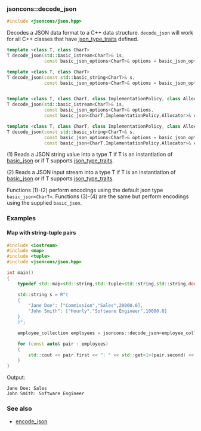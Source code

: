 ### jsoncons::decode_json

```c++
#include <jsoncons/json.hpp>
```

Decodes a JSON data format to a C++ data structure. `decode_json` will 
work for all C++ classes that have [json_type_traits](https://github.com/danielaparker/jsoncons/blob/master/doc/ref/json_type_traits.md) defined.

```c++
template <class T, class CharT>
T decode_json(std::basic_istream<CharT>& is,
              const basic_json_options<CharT>& options = basic_json_options<CharT>::get_default_options()); // (1)

template <class T, class CharT>
T decode_json(const std::basic_string<CharT>& s,
              const basic_json_options<CharT>& options = basic_json_options<CharT>::get_default_options()); // (2)


template <class T, class CharT, class ImplementationPolicy, class Allocator>
T decode_json(std::basic_istream<CharT>& is,
              const basic_json_options<CharT>& options,
              const basic_json<CharT,ImplementationPolicy,Allocator>& context_j); // (3)

template <class T, class CharT, class ImplementationPolicy, class Allocator>
T decode_json(const std::basic_string<CharT>& s,
              const basic_json_options<CharT>& options = basic_json_options<CharT>::get_default_options(),
              const basic_json<CharT,ImplementationPolicy,Allocator>& context_j); // (4)
```

(1) Reads a JSON string value into a type T if T is an instantiation of [basic_json](../basic_json.md) 
or if T supports [json_type_traits](../json_type_traits.md).

(2) Reads a JSON input stream into a type T if T is an instantiation of [basic_json](../basic_json.md) 
or if T supports [json_type_traits](../json_type_traits.md).

Functions (1)-(2) perform encodings using the default json type `basic_json<CharT>`.
Functions (3)-(4) are the same but perform encodings using the supplied `basic_json`.

### Examples

#### Map with string-tuple pairs

```c++
#include <iostream>
#include <map>
#include <tuple>
#include <jsoncons/json.hpp>

int main()
{
    typedef std::map<std::string,std::tuple<std::string,std::string,double>> employee_collection;

    std::string s = R"(
    {
        "Jane Doe": ["Commission","Sales",20000.0],
        "John Smith": ["Hourly","Software Engineer",10000.0]
    }
    )";

    employee_collection employees = jsoncons::decode_json<employee_collection>(s);

    for (const auto& pair : employees)
    {
        std::cout << pair.first << ": " << std::get<1>(pair.second) << std::endl;
    }
}
```
Output:
```
Jane Doe: Sales
John Smith: Software Engineer
```

### See also

- [encode_json](encode_json.md)

